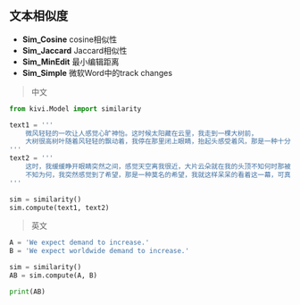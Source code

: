 ## 文本相似度

- **Sim_Cosine**    cosine相似性
- **Sim_Jaccard**   Jaccard相似性
- **Sim_MinEdit**  最小编辑距离
- **Sim_Simple**  微软Word中的track changes

> 中文

```python
from kivi.Model import similarity

text1 = '''
    微风轻轻的一吹让人感觉心旷神怡。这时候太阳藏在云里，我走到一棵大树前，
    大树很高树叶随着风轻轻的飘动着，我停在那里闭上眼睛，抬起头感受着风，那是一种十分奇妙的感觉。
'''
text2 = '''
    这时，我缓缓睁开眼睛突然之间，感觉天空离我很近，大片云朵就在我的头顶不知何时那被藏住的太阳透过云层当中的缝隙撒了下来，
    不知为何，我突然感觉到了希望，那是一种莫名的希望，我就这样呆呆的看着这一幕，可真美呀！
'''

sim = similarity()
sim.compute(text1, text2)
```

> 英文

```python
A = 'We expect demand to increase.'
B = 'We expect worldwide demand to increase.'

sim = similarity()
AB = sim.compute(A, B)

print(AB)
```
